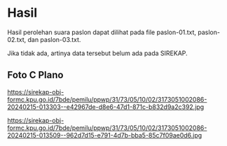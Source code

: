 # Hasil

Hasil perolehan suara paslon dapat dilihat pada file paslon-01.txt, paslon-02.txt, dan paslon-03.txt.

Jika tidak ada, artinya data tersebut belum ada pada SIREKAP.

## Foto C Plano

https://sirekap-obj-formc.kpu.go.id/7bde/pemilu/ppwp/31/73/05/10/02/3173051002086-20240215-013303--e42967de-d8e6-47d1-871c-b832d9a2c392.jpg

https://sirekap-obj-formc.kpu.go.id/7bde/pemilu/ppwp/31/73/05/10/02/3173051002086-20240215-013509--962d7d15-e791-4d7b-bba5-85c7f09ae0d6.jpg
